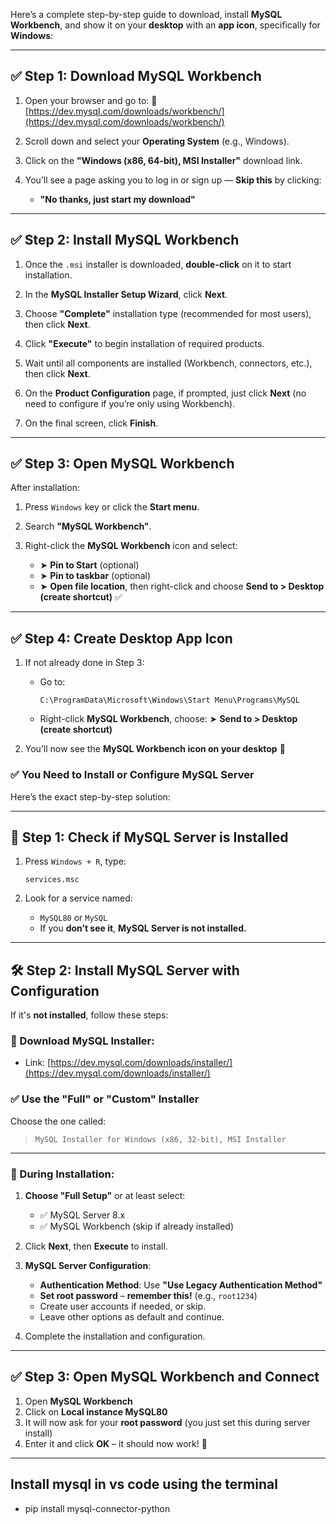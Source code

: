 Here’s a complete step-by-step guide to download, install **MySQL Workbench**, and show it on your **desktop** with an **app icon**, specifically for **Windows**:

---

## ✅ Step 1: Download MySQL Workbench

1. Open your browser and go to:
   🔗 [https://dev.mysql.com/downloads/workbench/](https://dev.mysql.com/downloads/workbench/)

2. Scroll down and select your **Operating System** (e.g., Windows).

3. Click on the **"Windows (x86, 64-bit), MSI Installer"** download link.

4. You’ll see a page asking you to log in or sign up — **Skip this** by clicking:

   - **"No thanks, just start my download"**

---

## ✅ Step 2: Install MySQL Workbench

1. Once the `.msi` installer is downloaded, **double-click** on it to start installation.

2. In the **MySQL Installer Setup Wizard**, click **Next**.

3. Choose **"Complete"** installation type (recommended for most users), then click **Next**.

4. Click **"Execute"** to begin installation of required products.

5. Wait until all components are installed (Workbench, connectors, etc.), then click **Next**.

6. On the **Product Configuration** page, if prompted, just click **Next** (no need to configure if you’re only using Workbench).

7. On the final screen, click **Finish**.

---

## ✅ Step 3: Open MySQL Workbench

After installation:

1. Press `Windows` key or click the **Start menu**.
2. Search **"MySQL Workbench"**.
3. Right-click the **MySQL Workbench** icon and select:

   - ➤ **Pin to Start** (optional)
   - ➤ **Pin to taskbar** (optional)
   - ➤ **Open file location**, then right-click and choose **Send to > Desktop (create shortcut)** ✅

---

## ✅ Step 4: Create Desktop App Icon

1. If not already done in Step 3:

   - Go to:

     ```
     C:\ProgramData\Microsoft\Windows\Start Menu\Programs\MySQL
     ```

   - Right-click **MySQL Workbench**, choose:
     ➤ **Send to > Desktop (create shortcut)**

2. You’ll now see the **MySQL Workbench icon on your desktop** 🎉


### ✅ You Need to Install or Configure **MySQL Server**

Here’s the exact step-by-step solution:

---

## 🧩 Step 1: Check if MySQL Server is Installed

1. Press `Windows + R`, type:

   ```
   services.msc
   ```

2. Look for a service named:

   - `MySQL80` or `MySQL`
   - If you **don’t see it**, **MySQL Server is not installed.**

---

## 🛠️ Step 2: Install MySQL Server with Configuration

If it's **not installed**, follow these steps:

### 🔽 Download MySQL Installer:

- Link: [https://dev.mysql.com/downloads/installer/](https://dev.mysql.com/downloads/installer/)

### ✅ Use the "Full" or "Custom" Installer

Choose the one called:

> `MySQL Installer for Windows (x86, 32-bit), MSI Installer`

---

### 🚀 During Installation:

1. **Choose "Full Setup"** or at least select:

   - ✅ MySQL Server 8.x
   - ✅ MySQL Workbench (skip if already installed)

2. Click **Next**, then **Execute** to install.

3. **MySQL Server Configuration**:

   - **Authentication Method**: Use **"Use Legacy Authentication Method"**
   - **Set root password** – **remember this!** (e.g., `root1234`)
   - Create user accounts if needed, or skip.
   - Leave other options as default and continue.

4. Complete the installation and configuration.

---

## ✅ Step 3: Open MySQL Workbench and Connect

1. Open **MySQL Workbench**
2. Click on **Local instance MySQL80**
3. It will now ask for your **root password** (you just set this during server install)
4. Enter it and click **OK** – it should now work! 🎉

---

## Install mysql in vs code using the terminal

- pip install mysql-connector-python
